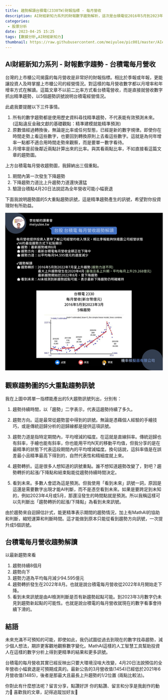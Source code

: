 ```yaml
---
title: 趨勢解讀台積電(2330TW)財報指標 - 每月營收
description: AI財經新知力系列的財報數字趨勢解析，這次是台積電從2016年5月到2023年3月的每月營收數字。內容先說明單一指標產生的5大重點趨勢訊號，再說明台積電每月營收最新趨勢的5大趨勢訊號。
categories:
 - 股票分析
date: 2023-04-25 15:25
tags: [數據分析,AI財經新知力]
thumbnail: https://raw.githubusercontent.com/meiyulee/pic001/master/AIecon/free14letecture_31.JPG
---
```


## AI財經新知力系列 - 財報數字趨勢 - 台積電每月營收

台灣的上市櫃公司揭露的每月營收是非常好的財報指標。相比於季報或年報，更能讓投資人及時掌握上市櫃公司的經營情況。對這樣的每月營收數字都以月增率和年增率方式在解讀。這篇文章不以前二比率方式看台積電營收，而是直接就營收數字抓出精準趨勢，以5個趨勢訊號說明台積電經營情況。


此處我要提醒以下三件事情。
1. 所有的數字趨勢都是使用歷史資料尋找精準趨勢，不代表能有效預測未來。(這點違反金融文獻的基礎觀點：精準建模就能精準預測)
2. 原數值經過轉換後，無論是比率或任何型態，已經是新的數字規律。即使你在時間走勢上看這些數字，也要回到轉換原則上去看這些數字。這就是為何年增率一點都不適合用時間走勢來觀察，而是要單一數字看待。
3. 月增率是前後鄰近兩點計算出來的比率。與其看兩點比率，不如直接看這篇文章的趨勢圖。

上方台積電每月營收趨勢圖，我歸納出三個重點。
1. 期間內第一次發生下降趨勢
2. 下降趨勢力道比上升趨勢力道還快還猛
3. 驗證台積點4月20日法說認為全年營收可能小幅衰退

下面我說明趨勢圖的5大重點趨勢訊號，這是精準趨勢產生的訊號，希望對你投資理財有所助益。

![](https://raw.githubusercontent.com/meiyulee/pic001/master/AIecon/free14letecture_31.JPG)

## 觀察趨勢圖的5大重點趨勢訊號

我在上圖中將單一指標能產出的5大趨勢訊號列出，分別有：


1. 趨勢持續時間，以「趨勢」二字表示，代表這趨勢持續了多久。


2. 趨勢方向。這是最常從趨勢當中得到的訊號。無論是憑藉個人經驗的手繪技巧，或是傳統迴歸分析的迴歸線都是提供這項訊號。


3. 趨勢力道是指特定期間內，平均增減的幅度。在這就是直線斜率。傳統迴歸也有斜率，手繪也能有斜率，你也能用平均N天的移動平均值，但我分享的是在最精準的狀態下代表這段期間內的平均增減幅度。換句話說，這斜率值是在誤差最小且精準最高下得到的，自然代表性和精細度就上來。


4. 趨勢轉折。這是很多人想知道的訊號重點。誰不想知道趨勢改變了，對吧？趨勢轉折的起漲/下降點和結束點能從趨勢持續時間決定。


5. 看到未來。多數人會認為這是預測。但我使用「看到未來」訊號一詞，原因是這還是需要數字出現才能AI判斷，而不是憑空看到未來。如果是要跨足到未知的，例如2023年4月或5月，那還沒發生的時間點就是預測。所以我稱這樣可以先判斷出「趨勢轉折的起漲/下降點」為看到未來訊號。


由於趨勢來自迴歸估計式，能更精準表示期間的趨勢情況，加上有MathAI的協助和判斷，縮短運算和判斷時間。這才能做到原本只能從看到趨勢方向訊號，一次提升成5個訊號。

## 台積電每月營收趨勢解讀

以最新趨勢來看

1. 趨勢持續8個月
2. 趨勢向下
3. 趨勢力道為平均每月減少94.595億元
4. 趨勢轉折發生在2022年8月。也就是說台積電每月營收從2022年8月開始走下降。
5. 看到未來訊號是由AI檢測判斷是否有新趨勢起點可能。到2023年3月數字仍未見到趨勢新起點的可能性。也就是說台積電的每月營收就現在的數字看事會持續下滑的。

## 結語

未來充滿不可預知的可能，即使如此，我仍試圖從過去到現在的數字找尋趨勢，減少個人想法，期許更客觀地觀察數字變化。MathAI這樣的人工智慧工具幫助投資人在這樣的數字分析上得到更精準的結果和更多訊號。


台積電的每月營收其實已經反映出只要大環境沒啥大改變，4月20日法說預估的全年營收小幅衰退是可預期成真的。最新公告的3月營收值(1454)已經低於2021年6月營收值(1485)，後者是那最大且最長上升趨勢的1/2位置 (兩點比較法)。


你對此有什麼想法呢？留言分享，點讚好評
你的點讚、留言和分享是我創作的動力💎
喜歡我的文章，記得追蹤加好友🤝

